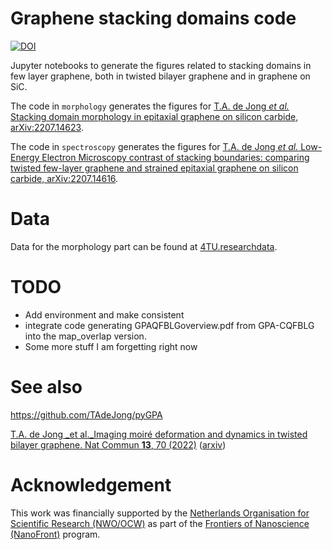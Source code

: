 # Graphene stacking domains code


[![DOI](https://zenodo.org/badge/510656254.svg)](https://zenodo.org/badge/latestdoi/510656254)


Jupyter notebooks to generate the figures related to stacking domains in few layer graphene, both in twisted bilayer graphene and in graphene on SiC.

The code in `morphology` generates the figures for [T.A. de Jong _et al._ Stacking domain morphology in epitaxial graphene on silicon carbide,  	arXiv:2207.14623](https://arxiv.org/abs/2207.14623).

The code in `spectroscopy` generates the figures for [T.A. de Jong _et al._ Low-Energy Electron Microscopy contrast of stacking boundaries: comparing twisted few-layer graphene and strained epitaxial graphene on silicon carbide, arXiv:2207.14616](https://arxiv.org/abs/2207.14616).


# Data

Data for the morphology part can be found at [4TU.researchdata](https://doi.org/10.4121/21930768).

# TODO

- Add environment and make consistent
- integrate code generating GPAQFBLGoverview.pdf from GPA-CQFBLG into the map_overlap version.
- Some more stuff I am forgetting right now

# See also

https://github.com/TAdeJong/pyGPA

[T.A. de Jong _et al._Imaging moiré deformation and dynamics in twisted bilayer graphene. Nat Commun **13**, 70 (2022)](https://doi.org/10.1038/s41467-021-27646-1) ([arxiv](https://arxiv.org/abs/2107.14716))

# Acknowledgement

This work was financially supported by the [Netherlands Organisation for Scientific Research (NWO/OCW)](https://www.nwo.nl/en/science-enw) as part of the [Frontiers of Nanoscience (NanoFront)](https://www.universiteitleiden.nl/en/research/research-projects/science/frontiers-of-nanoscience-nanofront) program.
